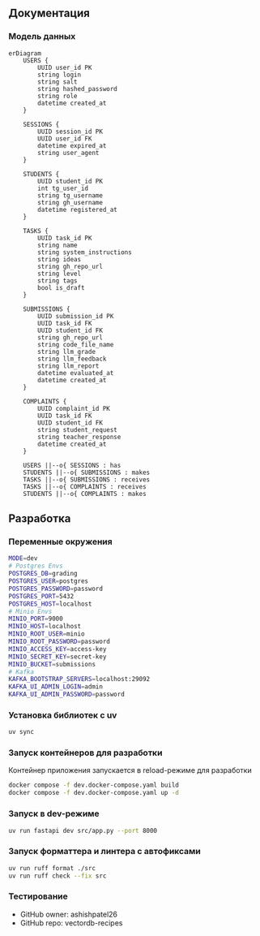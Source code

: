 ## Документация

### Модель данных
```mermaid
erDiagram
    USERS {
        UUID user_id PK
        string login
        string salt
        string hashed_password
        string role
        datetime created_at
    }

    SESSIONS {
        UUID session_id PK
        UUID user_id FK
        datetime expired_at
        string user_agent
    }

    STUDENTS {
        UUID student_id PK
        int tg_user_id
        string tg_username
        string gh_username
        datetime registered_at
    }

    TASKS {
        UUID task_id PK
        string name
        string system_instructions
        string ideas
        string gh_repo_url
        string level
        string tags
        bool is_draft
    }

    SUBMISSIONS {
        UUID submission_id PK
        UUID task_id FK
        UUID student_id FK
        string gh_repo_url
        string code_file_name
        string llm_grade
        string llm_feedback
        string llm_report
        datetime evaluated_at
        datetime created_at
    }

    COMPLAINTS {
        UUID complaint_id PK
        UUID task_id FK
        UUID student_id FK
        string student_request
        string teacher_response
        datetime created_at
    }

    USERS ||--o{ SESSIONS : has
    STUDENTS ||--o{ SUBMISSIONS : makes
    TASKS ||--o{ SUBMISSIONS : receives
    TASKS ||--o{ COMPLAINTS : receives
    STUDENTS ||--o{ COMPLAINTS : makes
```

## Разработка

### Переменные окружения
```bash
MODE=dev
# Postgres Envs
POSTGRES_DB=grading
POSTGRES_USER=postgres
POSTGRES_PASSWORD=password
POSTGRES_PORT=5432
POSTGRES_HOST=localhost
# Minio Envs
MINIO_PORT=9000
MINIO_HOST=localhost
MINIO_ROOT_USER=minio
MINIO_ROOT_PASSWORD=password
MINIO_ACCESS_KEY=access-key
MINIO_SECRET_KEY=secret-key
MINIO_BUCKET=submissions
# Kafka
KAFKA_BOOTSTRAP_SERVERS=localhost:29092
KAFKA_UI_ADMIN_LOGIN=admin
KAFKA_UI_ADMIN_PASSWORD=password
```

### Установка библиотек с uv
```bash
uv sync
```

### Запуск контейнеров для разработки
Контейнер приложения запускается в reload-режиме для разработки
```bash
docker compose -f dev.docker-compose.yaml build
docker compose -f dev.docker-compose.yaml up -d
```

### Запуск в dev-режиме
```bash
uv run fastapi dev src/app.py --port 8000
```

### Запуск форматтера и линтера с автофиксами
```bash
uv run ruff format ./src
uv run ruff check --fix src
```

### Тестирование
- GitHub owner: ashishpatel26
- GitHub repo: vectordb-recipes